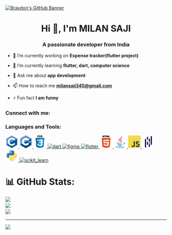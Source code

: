 [![Braydon's GitHub Banner](https://as2.ftcdn.net/v2/jpg/05/02/05/55/1000_F_502055552_pVOQlTlPinx8W5j1RpTsjOMlVKlNZBgf.jpg)](https://Milansaji.io)

<h1 align="center">Hi 👋, I'm MILAN SAJI</h1>
<h3 ![1_5-aoK8IBmXve5whBQM90GA](https://github.com/Milansaji/Milansaji/assets/140674058/2f72fc70-16fa-4107-b89c-c707db3feed2)
align="center">A passionate  developer from India</h3>



- 🔭 I’m currently working on **Expense tracker(flutter project)**

- 🌱 I’m currently learning **flutter, dart, computer science**

- 💬 Ask me about **app development**

- 📫 How to reach me **milansaji345@gmail.com**

- ⚡ Fun fact **I am funny**

<h3 align="left">Connect with me:</h3>
<p align="left">
</p>

<h3 align="left">Languages and Tools:</h3>
<p align="left"> <a href="https://www.cprogramming.com/" target="_blank" rel="noreferrer"> <img src="https://raw.githubusercontent.com/devicons/devicon/master/icons/c/c-original.svg" alt="c" width="40" height="40"/> </a> <a href="https://www.w3schools.com/cpp/" target="_blank" rel="noreferrer"> <img src="https://raw.githubusercontent.com/devicons/devicon/master/icons/cplusplus/cplusplus-original.svg" alt="cplusplus" width="40" height="40"/> </a> <a href="https://www.w3schools.com/css/" target="_blank" rel="noreferrer"> <img src="https://raw.githubusercontent.com/devicons/devicon/master/icons/css3/css3-original-wordmark.svg" alt="css3" width="40" height="40"/> </a> <a href="https://dart.dev" target="_blank" rel="noreferrer"> <img src="https://www.vectorlogo.zone/logos/dartlang/dartlang-icon.svg" alt="dart" width="40" height="40"/> </a> <a href="https://www.figma.com/" target="_blank" rel="noreferrer"> <img src="https://www.vectorlogo.zone/logos/figma/figma-icon.svg" alt="figma" width="40" height="40"/> </a> <a href="https://flutter.dev" target="_blank" rel="noreferrer"> <img src="https://www.vectorlogo.zone/logos/flutterio/flutterio-icon.svg" alt="flutter" width="40" height="40"/> </a> <a href="https://www.w3.org/html/" target="_blank" rel="noreferrer"> <img src="https://raw.githubusercontent.com/devicons/devicon/master/icons/html5/html5-original-wordmark.svg" alt="html5" width="40" height="40"/> </a> <a href="https://www.java.com" target="_blank" rel="noreferrer"> <img src="https://raw.githubusercontent.com/devicons/devicon/master/icons/java/java-original.svg" alt="java" width="40" height="40"/> </a> <a href="https://developer.mozilla.org/en-US/docs/Web/JavaScript" target="_blank" rel="noreferrer"> <img src="https://raw.githubusercontent.com/devicons/devicon/master/icons/javascript/javascript-original.svg" alt="javascript" width="40" height="40"/> </a> <a href="https://pandas.pydata.org/" target="_blank" rel="noreferrer"> <img src="https://raw.githubusercontent.com/devicons/devicon/2ae2a900d2f041da66e950e4d48052658d850630/icons/pandas/pandas-original.svg" alt="pandas" width="40" height="40"/> </a> <a href="https://www.python.org" target="_blank" rel="noreferrer"> <img src="https://raw.githubusercontent.com/devicons/devicon/master/icons/python/python-original.svg" alt="python" width="40" height="40"/> </a> <a href="https://scikit-learn.org/" target="_blank" rel="noreferrer"> <img src="https://upload.wikimedia.org/wikipedia/commons/0/05/Scikit_learn_logo_small.svg" alt="scikit_learn" width="40" height="40"/> </a> </p>


# 📊 GitHub Stats:
![](https://github-readme-stats.vercel.app/api?username=Milansaji&theme=dark&hide_border=false&include_all_commits=false&count_private=false)<br/>
![](https://github-readme-streak-stats.herokuapp.com/?user=Milansaji&theme=dark&hide_border=false)<br/>
![](https://github-readme-stats.vercel.app/api/top-langs/?username=Milansaji&theme=dark&hide_border=false&include_all_commits=false&count_private=false&layout=compact)

---
[![](https://visitcount.itsvg.in/api?id=Milansaji&icon=0&color=0)](https://visitcount.itsvg.in)

<!-- Proudly created with GPRM ( https://gprm.itsvg.in ) -->
